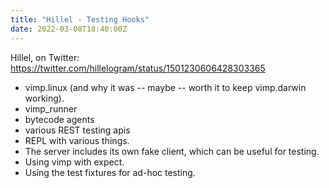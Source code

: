 ```yaml
---
title: "Hillel - Testing Hooks"
date: 2022-03-08T18:40:00Z
---
```


Hillel, on Twitter: https://twitter.com/hillelogram/status/1501230606428303365

- vimp.linux (and why it was -- maybe -- worth it to keep vimp.darwin working).
- vimp_runner
- bytecode agents
- various REST testing apis
- REPL with various things.
- The server includes its own fake client, which can be useful for testing.
- Using vimp with expect.
- Using the test fixtures for ad-hoc testing.
